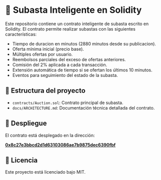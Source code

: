 # 🛒 Subasta Inteligente en Solidity

Este repositorio contiene un contrato inteligente de subasta escrito en Solidity. El contrato permite realizar subastas con las siguientes características:
- Tiempo de duracion en minutos (2880 minutos desde su publicacion).
- Oferta mínima inicial (precio base).
- Múltiples ofertas por usuario.
- Reembolsos parciales del exceso de ofertas anteriores.
- Comisión del 2% aplicada a cada transacción.
- Extensión automática de tiempo si se ofertan los últimos 10 minutos.
- Eventos para seguimiento del estado de la subasta.

## 📁 Estructura del proyecto

- `contracts/Auction.sol`: Contrato principal de subasta.
- `docs/ARCHITECTURE.md`: Documentación técnica detallada del contrato.

## 🚀 Despliegue

El contrato está desplegado en la dirección:

**[0x8c27e3bbcd2d1d63103086ae7b9875dec6390fbf](https://etherscan.io/address/0x8c27e3bbcd2d1d63103086ae7b9875dec6390fbf)**

## 🔐 Licencia

Este proyecto está licenciado bajo MIT.

